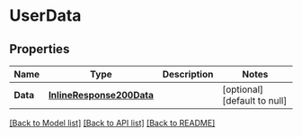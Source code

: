 # UserData

## Properties
Name | Type | Description | Notes
------------ | ------------- | ------------- | -------------
**Data** | [**InlineResponse200Data**](inline_response_200_data.md) |  | [optional] [default to null]

[[Back to Model list]](../README.md#documentation-for-models) [[Back to API list]](../README.md#documentation-for-api-endpoints) [[Back to README]](../README.md)



